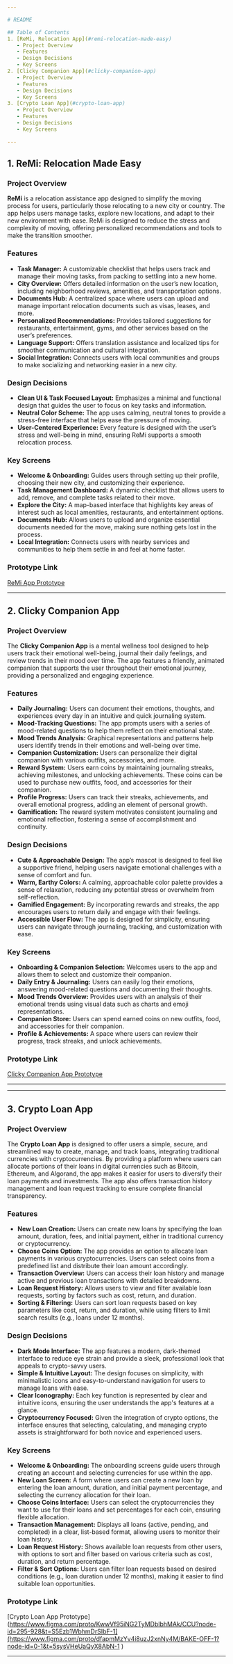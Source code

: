 ```yaml
---

# README

## Table of Contents
1. [ReMi, Relocation App](#remi-relocation-made-easy)
   - Project Overview
   - Features
   - Design Decisions
   - Key Screens
2. [Clicky Companion App](#clicky-companion-app)
   - Project Overview
   - Features
   - Design Decisions
   - Key Screens
3. [Crypto Loan App](#crypto-loan-app)
   - Project Overview
   - Features
   - Design Decisions
   - Key Screens

---
```


## 1. ReMi: Relocation Made Easy

### Project Overview
**ReMi** is a relocation assistance app designed to simplify the moving process for users, particularly those relocating to a new city or country. The app helps users manage tasks, explore new locations, and adapt to their new environment with ease. ReMi is designed to reduce the stress and complexity of moving, offering personalized recommendations and tools to make the transition smoother.

### Features
- **Task Manager:** A customizable checklist that helps users track and manage their moving tasks, from packing to settling into a new home.
- **City Overview:** Offers detailed information on the user’s new location, including neighborhood reviews, amenities, and transportation options.
- **Documents Hub:** A centralized space where users can upload and manage important relocation documents such as visas, leases, and more.
- **Personalized Recommendations:** Provides tailored suggestions for restaurants, entertainment, gyms, and other services based on the user’s preferences.
- **Language Support:** Offers translation assistance and localized tips for smoother communication and cultural integration.
- **Social Integration:** Connects users with local communities and groups to make socializing and networking easier in a new city.

### Design Decisions
- **Clean UI & Task Focused Layout:** Emphasizes a minimal and functional design that guides the user to focus on key tasks and information.
- **Neutral Color Scheme:** The app uses calming, neutral tones to provide a stress-free interface that helps ease the pressure of moving.
- **User-Centered Experience:** Every feature is designed with the user’s stress and well-being in mind, ensuring ReMi supports a smooth relocation process.

### Key Screens
- **Welcome & Onboarding:** Guides users through setting up their profile, choosing their new city, and customizing their experience.
- **Task Management Dashboard:** A dynamic checklist that allows users to add, remove, and complete tasks related to their move.
- **Explore the City:** A map-based interface that highlights key areas of interest such as local amenities, restaurants, and entertainment options.
- **Documents Hub:** Allows users to upload and organize essential documents needed for the move, making sure nothing gets lost in the process.
- **Local Integration:** Connects users with nearby services and communities to help them settle in and feel at home faster.

### Prototype Link
[ReMi App Prototype](https://www.figma.com/proto/KwwVf95iNG2TyMDblbhMAk/CCU?node-id=295-928&t=S5Ezb1WbhmDrSIbF-1)

---

## 2. Clicky Companion App

### Project Overview
The **Clicky Companion App** is a mental wellness tool designed to help users track their emotional well-being, journal their daily feelings, and review trends in their mood over time. The app features a friendly, animated companion that supports the user throughout their emotional journey, providing a personalized and engaging experience.

### Features
- **Daily Journaling:** Users can document their emotions, thoughts, and experiences every day in an intuitive and quick journaling system.
- **Mood-Tracking Questions:** The app prompts users with a series of mood-related questions to help them reflect on their emotional state.
- **Mood Trends Analysis:** Graphical representations and patterns help users identify trends in their emotions and well-being over time.
- **Companion Customization:** Users can personalize their digital companion with various outfits, accessories, and more.
- **Reward System:** Users earn coins by maintaining journaling streaks, achieving milestones, and unlocking achievements. These coins can be used to purchase new outfits, food, and accessories for their companion.
- **Profile Progress:** Users can track their streaks, achievements, and overall emotional progress, adding an element of personal growth.
- **Gamification:** The reward system motivates consistent journaling and emotional reflection, fostering a sense of accomplishment and continuity.

### Design Decisions
- **Cute & Approachable Design:** The app’s mascot is designed to feel like a supportive friend, helping users navigate emotional challenges with a sense of comfort and fun.
- **Warm, Earthy Colors:** A calming, approachable color palette provides a sense of relaxation, reducing any potential stress or overwhelm from self-reflection.
- **Gamified Engagement:** By incorporating rewards and streaks, the app encourages users to return daily and engage with their feelings.
- **Accessible User Flow:** The app is designed for simplicity, ensuring users can navigate through journaling, tracking, and customization with ease.

### Key Screens
- **Onboarding & Companion Selection:** Welcomes users to the app and allows them to select and customize their companion.
- **Daily Entry & Journaling:** Users can easily log their emotions, answering mood-related questions and documenting their thoughts.
- **Mood Trends Overview:** Provides users with an analysis of their emotional trends using visual data such as charts and emoji representations.
- **Companion Store:** Users can spend earned coins on new outfits, food, and accessories for their companion.
- **Profile & Achievements:** A space where users can review their progress, track streaks, and unlock achievements.

### Prototype Link
[Clicky Companion App Prototype](https://www.figma.com/proto/UC2rBn1q2buoAE2SHOHmMg/App?node-id=256-1408&t=P7htnFTlR2wzGlHD-1)

---

---

## 3. Crypto Loan App

### Project Overview
The **Crypto Loan App** is designed to offer users a simple, secure, and streamlined way to create, manage, and track loans, integrating traditional currencies with cryptocurrencies. By providing a platform where users can allocate portions of their loans in digital currencies such as Bitcoin, Ethereum, and Algorand, the app makes it easier for users to diversify their loan payments and investments. The app also offers transaction history management and loan request tracking to ensure complete financial transparency.

### Features
- **New Loan Creation:** Users can create new loans by specifying the loan amount, duration, fees, and initial payment, either in traditional currency or cryptocurrency.
- **Choose Coins Option:** The app provides an option to allocate loan payments in various cryptocurrencies. Users can select coins from a predefined list and distribute their loan amount accordingly.
- **Transaction Overview:** Users can access their loan history and manage active and previous loan transactions with detailed breakdowns.
- **Loan Request History:** Allows users to view and filter available loan requests, sorting by factors such as cost, return, and duration.
- **Sorting & Filtering:** Users can sort loan requests based on key parameters like cost, return, and duration, while using filters to limit search results (e.g., loans under 12 months).

### Design Decisions
- **Dark Mode Interface:** The app features a modern, dark-themed interface to reduce eye strain and provide a sleek, professional look that appeals to crypto-savvy users.
- **Simple & Intuitive Layout:** The design focuses on simplicity, with minimalistic icons and easy-to-understand navigation for users to manage loans with ease.
- **Clear Iconography:** Each key function is represented by clear and intuitive icons, ensuring the user understands the app's features at a glance.
- **Cryptocurrency Focused:** Given the integration of crypto options, the interface ensures that selecting, calculating, and managing crypto assets is straightforward for both novice and experienced users.

### Key Screens
- **Welcome & Onboarding:** The onboarding screens guide users through creating an account and selecting currencies for use within the app. 
- **New Loan Screen:** A form where users can create a new loan by entering the loan amount, duration, and initial payment percentage, and selecting the currency allocation for their loan.
- **Choose Coins Interface:** Users can select the cryptocurrencies they want to use for their loans and set percentages for each coin, ensuring flexible allocation.
- **Transaction Management:** Displays all loans (active, pending, and completed) in a clear, list-based format, allowing users to monitor their loan history.
- **Loan Request History:** Shows available loan requests from other users, with options to sort and filter based on various criteria such as cost, duration, and return percentage.
- **Filter & Sort Options:** Users can filter loan requests based on desired conditions (e.g., loan duration under 12 months), making it easier to find suitable loan opportunities.

### Prototype Link
[Crypto Loan App Prototype](https://www.figma.com/proto/KwwVf95iNG2TyMDblbhMAk/CCU?node-id=295-928&t=S5Ezb1WbhmDrSIbF-1](https://www.figma.com/proto/dfapmMzYv4i8uzJ2xnNy4M/BAKE-OFF-1?node-id=0-1&t=5sysVHeUaQyX8AbN-1
)

---

